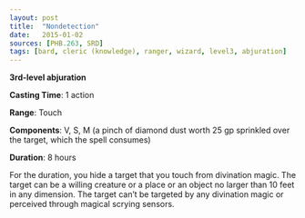 ```yaml
---
layout: post
title:  "Nondetection"
date:   2015-01-02
sources: [PHB.263, SRD]
tags: [bard, cleric (knowledge), ranger, wizard, level3, abjuration]
---
```


**3rd-level abjuration**

**Casting Time**: 1 action

**Range**: Touch

**Components**: V, S, M (a pinch of diamond dust worth 25 gp sprinkled over the target, which the spell consumes)

**Duration**: 8 hours

For the duration, you hide a target that you touch from divination magic. The target can be a willing creature or a place or an object no larger than 10 feet in any dimension. The target can’t be targeted by any divination magic or perceived through magical scrying sensors.
